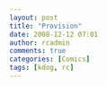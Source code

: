 ```yaml
---
layout: post
title: "Provision"
date: 2008-12-12 07:01
author: rcadmin
comments: true
categories: [Comics]
tags: [kdog, rc]
---
```

<a href="http://bitsmack.com/comics/2008/12/12/provision/"><img src="http://dl.bitsmack.com/uploads/2008/12/20081212.jpg" alt="" title="C'mon we BUTTER hurry up!" class="alignnone size-full wp-image-1521" /></a>
